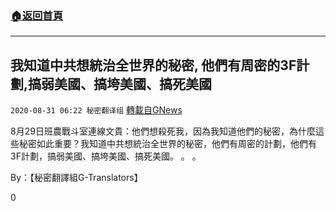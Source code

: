 ###  [:house:返回首頁](https://github.com/ourhimalayas/txt)
---

## 我知道中共想統治全世界的秘密, 他們有周密的3F計劃,搞弱美國、搞垮美國、搞死美國
`2020-08-31 06:22 秘密翻译组` [轉載自GNews](https://gnews.org/zh-hant/326393/)

8月29日班農戰斗室連線文貴：他們想殺死我，因為我知道他們的秘密，為什麼這些秘密如此重要？我知道中共想統治全世界的秘密，他們有周密的計劃，他們有3F計劃，搞弱美國、搞垮美國、搞死美國。 。 。



By：【秘密翻譯組G-Translators】

0
